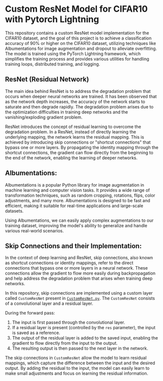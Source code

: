 # Custom ResNet Model for CIFAR10 with Pytorch Lightning

This repository contains a custom ResNet model implementation for the CIFAR10 dataset, and the goal of this project is to achieve a classification accuracy of 90% or higher on the CIFAR10 dataset, utilizing techniques like Albumentations for image augmentation and dropout to alleviate overfitting. The model is trained using the PyTorch Lightning framework, which simplifies the training process and provides various utilities for handling training loops, distributed training, and logging.

## ResNet (Residual Network)

The main idea behind ResNet is to address the degradation problem that occurs when deeper neural networks are trained. It has been observed that as the network depth increases, the accuracy of the network starts to saturate and then degrade rapidly. The degradation problem arises due to the optimization difficulties in training deep networks and the vanishing/exploding gradient problem.

ResNet introduces the concept of residual learning to overcome the degradation problem. In a ResNet, instead of directly learning the underlying mapping, the network learns the residual mapping. This is achieved by introducing skip connections or "shortcut connections" that bypass one or more layers. By propagating the identity mapping through the shortcut connections, the gradient can flow directly from the beginning to the end of the network, enabling the learning of deeper networks.

## Albumentations:

Albumentations is a popular Python library for image augmentation in machine learning and computer vision tasks. It provides a wide range of transformation techniques, such as random cropping, rotations, flips, color adjustments, and many more. Albumentations is designed to be fast and efficient, making it suitable for real-time applications and large-scale datasets.

Using Albumentations, we can easily apply complex augmentations to our training dataset, improving the model's ability to generalize and handle various real-world scenarios.


## Skip Connections and their Implementation:

In the context of deep learning and ResNet, skip connections, also known as shortcut connections or identity mappings, refer to the direct connections that bypass one or more layers in a neural network. These connections allow the gradient to flow more easily during backpropagation and help address the degradation problem that arises when training deep networks.

In this repository, skip connections are implemented using a custom layer called `CustomResNet` present in [`CustomResNet.py`](). The `CustomResNet` consists of a convolutional layer and a residual layer.

During the forward pass:
1. The input is first passed through the convolutional layer.
2. If a residual layer is present (controlled by the `res` parameter), the input is saved as a reference.
3. The output of the residual layer is added to the saved input, enabling the gradient to flow directly from the input to the output.
4. The resulting output is then passed to the next layer in the network.

The skip connections in `CustomResNet` allow the model to learn residual mappings, which capture the difference between the input and the desired output. By adding the residual to the input, the model can easily learn to make small adjustments and focus on learning the residual information.

